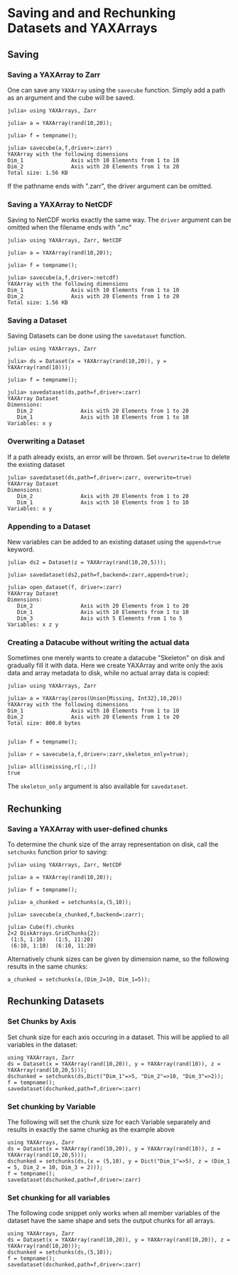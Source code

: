 # Saving and and Rechunking Datasets and YAXArrays

## Saving 

### Saving a YAXArray to Zarr

One can save any `YAXArray` using the `savecube` function. Simply add a path as an argument and the cube will be saved. 

````@jldoctest
julia> using YAXArrays, Zarr

julia> a = YAXArray(rand(10,20));

julia> f = tempname();

julia> savecube(a,f,driver=:zarr)
YAXArray with the following dimensions
Dim_1               Axis with 10 Elements from 1 to 10
Dim_2               Axis with 20 Elements from 1 to 20
Total size: 1.56 KB
````


If the pathname ends with ".zarr", the driver argument can be omitted. 

### Saving a YAXArray to NetCDF

Saving to NetCDF works exactly the same way. The `driver` argument can be omitted when the filename ends with ".nc"

````@jldoctest
julia> using YAXArrays, Zarr, NetCDF

julia> a = YAXArray(rand(10,20));

julia> f = tempname();

julia> savecube(a,f,driver=:netcdf)
YAXArray with the following dimensions
Dim_1               Axis with 10 Elements from 1 to 10
Dim_2               Axis with 20 Elements from 1 to 20
Total size: 1.56 KB
````

### Saving a Dataset

Saving Datasets can be done using the `savedataset` function.

````@jldoctest saveds
julia> using YAXArrays, Zarr

julia> ds = Dataset(x = YAXArray(rand(10,20)), y = YAXArray(rand(10)));

julia> f = tempname();

julia> savedataset(ds,path=f,driver=:zarr)
YAXArray Dataset
Dimensions: 
   Dim_2               Axis with 20 Elements from 1 to 20
   Dim_1               Axis with 10 Elements from 1 to 10
Variables: x y
````

### Overwriting a Dataset

If a path already exists, an error will be thrown. Set `overwrite=true` to delete the existing dataset

````@jldoctest saveds
julia> savedataset(ds,path=f,driver=:zarr, overwrite=true)
YAXArray Dataset
Dimensions: 
   Dim_2               Axis with 20 Elements from 1 to 20
   Dim_1               Axis with 10 Elements from 1 to 10
Variables: x y
````

### Appending to a Dataset

New variables can be added to an existing dataset using the `append=true` keyword. 

````@jldoctest
julia> ds2 = Dataset(z = YAXArray(rand(10,20,5)));

julia> savedataset(ds2,path=f,backend=:zarr,append=true);

julia> open_dataset(f, driver=:zarr)
YAXArray Dataset
Dimensions: 
   Dim_2               Axis with 20 Elements from 1 to 20
   Dim_1               Axis with 10 Elements from 1 to 10
   Dim_3               Axis with 5 Elements from 1 to 5
Variables: x z y 
````

### Creating a Datacube without writing the actual data

Sometimes one merely wants to create a datacube  "Skeleton" on disk and gradually fill it with data.
Here we create YAXArray and write only the axis data and array metadata to disk, while no actual array data is
copied:

````@jldoctest
julia> using YAXArrays, Zarr

julia> a = YAXArray(zeros(Union{Missing, Int32},10,20))
YAXArray with the following dimensions
Dim_1               Axis with 10 Elements from 1 to 10
Dim_2               Axis with 20 Elements from 1 to 20
Total size: 800.0 bytes


julia> f = tempname();

julia> r = savecube(a,f,driver=:zarr,skeleton_only=true);

julia> all(ismissing,r[:,:])
true
````

The `skeleton_only` argument is also available for `savedataset`. 

## Rechunking

### Saving a YAXArray with user-defined chunks

To determine the chunk size of the array representation on disk, call the `setchunks` function prior to saving:

````@jldoctest chunks1
julia> using YAXArrays, Zarr, NetCDF

julia> a = YAXArray(rand(10,20));

julia> f = tempname();

julia> a_chunked = setchunks(a,(5,10));

julia> savecube(a_chunked,f,backend=:zarr);

julia> Cube(f).chunks
2×2 DiskArrays.GridChunks{2}:
 (1:5, 1:10)   (1:5, 11:20)
 (6:10, 1:10)  (6:10, 11:20)
````

Alternatively chunk sizes can be given by dimension name, so the following results in the same chunks:

````@jldoctest chunks1
a_chunked = setchunks(a,(Dim_2=10, Dim_1=5));
````

## Rechunking Datasets

### Set Chunks by Axis

Set chunk size for each axis occuring in a dataset. This will be applied to all variables in the dataset:

````@jldoctest
using YAXArrays, Zarr
ds = Dataset(x = YAXArray(rand(10,20)), y = YAXArray(rand(10)), z = YAXArray(rand(10,20,5)));
dschunked = setchunks(ds,Dict("Dim_1"=>5, "Dim_2"=>10, "Dim_3"=>2));
f = tempname();
savedataset(dschunked,path=f,driver=:zarr)
````

### Set chunking by Variable

The following will set the chunk size for each Variable separately and results in exactly the same chunkg as the example above

````@jldoctest
using YAXArrays, Zarr
ds = Dataset(x = YAXArray(rand(10,20)), y = YAXArray(rand(10)), z = YAXArray(rand(10,20,5)));
dschunked = setchunks(ds,(x = (5,10), y = Dict("Dim_1"=>5), z = (Dim_1 = 5, Dim_2 = 10, Dim_3 = 2)));
f = tempname();
savedataset(dschunked,path=f,driver=:zarr)
````

### Set chunking for all variables

The following code snippet only works when all member variables of the dataset have the same shape and sets the output chunks for all arrays. 

````@jldoctest
using YAXArrays, Zarr
ds = Dataset(x = YAXArray(rand(10,20)), y = YAXArray(rand(10,20)), z = YAXArray(rand(10,20)));
dschunked = setchunks(ds,(5,10));
f = tempname();
savedataset(dschunked,path=f,driver=:zarr)
````